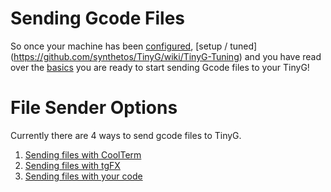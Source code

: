 Sending Gcode Files
===

So once your machine has been [configured](https://github.com/synthetos/TinyG/wiki/TinyG-Configuration), [setup / tuned] (https://github.com/synthetos/TinyG/wiki/TinyG-Tuning) and you have read over the [basics](https://github.com/synthetos/TinyG/wiki#tinyg-basic-pages) you are ready to start sending Gcode files to your TinyG!

File Sender Options
====

Currently there are 4 ways to send gcode files to TinyG.  
1.  [Sending files with CoolTerm](https://github.com/synthetos/TinyG/wiki/TinyG-Sending-Files-CoolTerm)
2.  [Sending files with tgFX](https://github.com/synthetos/TinyG/wiki/TinyG-Sending-Files-tgFX)
3.  [Sending files with your code](https://github.com/synthetos/TinyG/wiki/TinyG-Sending-Files-Code)
